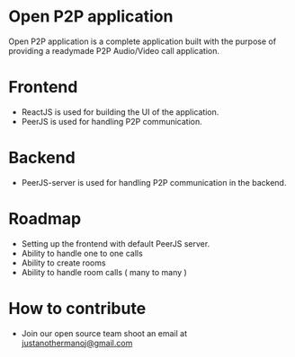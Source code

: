 Open P2P application
====================

Open P2P application is a complete application built with the purpose of providing a readymade P2P Audio/Video call application.

Frontend
========

* ReactJS is used for building the UI of the application.
* PeerJS is used for handling P2P communication.

Backend
=======

* PeerJS-server is used for handling P2P communication in the backend.

Roadmap
=======

* Setting up the frontend with default PeerJS server.
* Ability to handle one to one calls
* Ability to create rooms
* Ability to handle room calls ( many to many )

How to contribute
=================

* Join our open source team shoot an email at justanothermanoj@gmail.com
